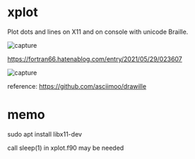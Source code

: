 # xplot

Plot dots and lines on X11 and on console with unicode Braille.

![capture](https://cdn-ak.f.st-hatena.com/images/fotolife/f/fortran66/20210529/20210529022716.png)

https://fortran66.hatenablog.com/entry/2021/05/29/023607

![capture](https://cdn-ak.f.st-hatena.com/images/fotolife/f/fortran66/20210529/20210529223629.png)

reference:
https://github.com/asciimoo/drawille


# memo

sudo apt install libx11-dev

call sleep(1) in xplot.f90 may be needed